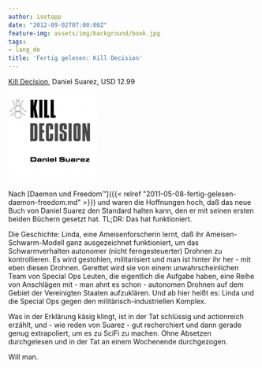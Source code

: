 ```yaml
---
author: isotopp
date: "2012-09-02T07:00:00Z"
feature-img: assets/img/background/book.jpg
tags:
- lang_de
title: 'Fertig gelesen: Kill Decision'
---
```


[Kill Decision](http://www.amazon.com/Kill-Decision-ebook/dp/B0073XV2W2),
Daniel Suarez, USD 12.99

![Suarez: Kill Decision](/uploads/kill_decision.png)

Nach
[Daemon und Freedom™]({{< relref "2011-05-08-fertig-gelesen-daemon-freedom.md" >}}) und
waren die Hoffnungen hoch, daß das neue Buch von Daniel Suarez den Standard
halten kann, den er mit seinen ersten beiden Büchern gesetzt hat.  TL;DR:
Das hat funktioniert.

Die Geschichte: Linda, eine Ameisenforscherin lernt, daß ihr
Ameisen-Schwarm-Modell ganz ausgezeichnet funktioniert, um das
Schwarmverhalten autonomer (nicht ferngesteuerter) Drohnen zu kontrollieren. 
Es wird gestohlen, militarisiert und man ist hinter ihr her - mit eben
diesen Drohnen.  Gerettet wird sie von einem unwahrscheinlichen Team von
Special Ops Leuten, die eigentlich die Aufgabe haben, eine Reihe von
Anschlägen mit - man ahnt es schon - autonomen Drohnen auf dem Gebiet der
Vereinigten Staaten aufzuklären.  Und ab hier heißt es: Linda und die
Special Ops gegen den militärisch-industriellen Komplex.

Was in der Erklärung käsig klingt, ist in der Tat schlüssig und actionreich
erzählt, und - wie reden von Suarez - gut recherchiert und dann gerade genug
extrapoliert, um es zu SciFi zu machen.  Ohne Absetzen durchgelesen und in
der Tat an einem Wochenende durchgezogen.

Will man.
